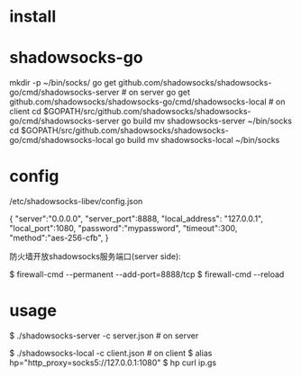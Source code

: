 # install 

# shadowsocks-go

mkdir -p ~/bin/socks/
go get github.com/shadowsocks/shadowsocks-go/cmd/shadowsocks-server 	# on server
go get github.com/shadowsocks/shadowsocks-go/cmd/shadowsocks-local 	# on client
cd $GOPATH/src/github.com/shadowsocks/shadowsocks-go/cmd/shadowsocks-server
go build
mv shadowsocks-server ~/bin/socks
cd $GOPATH/src/github.com/shadowsocks/shadowsocks-go/cmd/shadowsocks-local 
go build
mv shadowsocks-local ~/bin/socks


# config

/etc/shadowsocks-libev/config.json

{
 "server":"0.0.0.0",
 "server_port":8888,
 "local_address": "127.0.0.1",
 "local_port":1080,
 "password":"mypassword",
 "timeout":300,
 "method":"aes-256-cfb",
}

防火墙开放shadowsocks服务端口(server side):

$ firewall-cmd --permanent --add-port=8888/tcp
$ firewall-cmd --reload


# usage

$ ./shadowsocks-server -c server.json # on server

$ ./shadowsocks-local -c client.json # on client
$ alias hp="http_proxy=socks5://127.0.0.1:1080"
$ hp curl ip.gs



